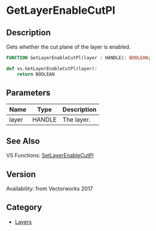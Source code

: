 # GetLayerEnableCutPl

## Description
Gets whether the cut plane of the layer is enabled.

```pascal
FUNCTION GetLayerEnableCutPl(layer : HANDLE): BOOLEAN;
```

```python
def vs.GetLayerEnableCutPl(layer):
    return BOOLEAN
```

## Parameters
|Name|Type|Description|
|---|---|---|
|layer|HANDLE|The layer.|

## See Also
VS Functions:
[SetLayerEnableCutPl](SetLayerEnableCutPl.md)

## Version
Availability: from Vectorworks 2017

## Category
* [Layers](../Categories/Layers.md)
